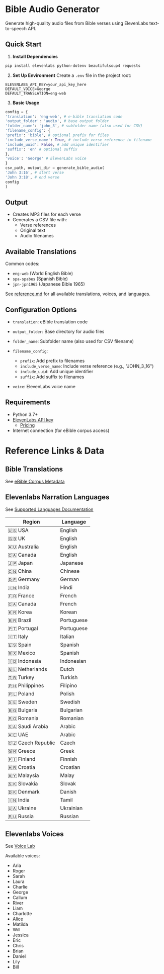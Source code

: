 # Bible Audio Generator

Generate high-quality audio files from Bible verses using ElevenLabs text-to-speech API.

## Quick Start

1. **Install Dependencies**
```bash
pip install elevenlabs python-dotenv beautifulsoup4 requests
```

2. **Set Up Environment**
Create a `.env` file in the project root:

```
ELEVENLABS_API_KEY=your_api_key_here
DEFAULT_VOICE=George
DEFAULT_TRANSLATION=eng-web
```

3. **Basic Usage**
```python
config = {
'translation': 'eng-web', # e-bible translation code
'output_folder': 'audio', # base output folder
'folder_name': 'john_3', # subfolder name (also used for CSV)
'filename_config': {
'prefix': 'bible', # optional prefix for files
'include_verse_name': True, # include verse reference in filename
'include_uuid': False, # add unique identifier
'suffix': 'en' # optional suffix
},
'voice': 'George' # ElevenLabs voice
}
csv_path, output_dir = generate_bible_audio(
'John 3:16', # start verse
'John 3:18', # end verse
config
)
```

## Output

- Creates MP3 files for each verse
- Generates a CSV file with:
  - Verse references
  - Original text
  - Audio filenames

## Available Translations

Common codes:
- `eng-web` (World English Bible)
- `spa-spabes` (Spanish Bible)
- `jpn-jpn1965` (Japanese Bible 1965)

See [reference.md](reference.md) for all available translations, voices, and languages.

## Configuration Options

- `translation`: eBible translation code
- `output_folder`: Base directory for audio files
- `folder_name`: Subfolder name (also used for CSV filename)

- `filename_config`:
  - `prefix`: Add prefix to filenames
  - `include_verse_name`: Include verse reference (e.g., "JOHN_3_16")
  - `include_uuid`: Add unique identifier
  - `suffix`: Add suffix to filenames
- `voice`: ElevenLabs voice name

## Requirements

- Python 3.7+
- [ElevenLabs API key](elevenlabs.io)
  - [Pricing](https://elevenlabs.io/pricing)
- Internet connection (for eBible corpus access)

# Reference Links & Data

## Bible Translations
See [eBible Corpus Metadata](https://github.com/BibleNLP/ebible/raw/refs/heads/main/metadata/eBible%20Corpus%20Metadata.xlsx)

## Elevenlabs Narration Languages
See [Supported Languages Documentation](https://help.elevenlabs.io/hc/en-us/articles/13313366263441-What-languages-do-you-support)

| Region | Language |
|--------|----------|
| 🇺🇸 USA | English |
| 🇬🇧 UK | English |
| 🇦🇺 Australia | English |
| 🇨🇦 Canada | English |
| 🇯🇵 Japan | Japanese |
| 🇨🇳 China | Chinese |
| 🇩🇪 Germany | German |
| 🇮🇳 India | Hindi |
| 🇫🇷 France | French |
| 🇨🇦 Canada | French |
| 🇰🇷 Korea | Korean |
| 🇧🇷 Brazil | Portuguese |
| 🇵🇹 Portugal | Portuguese |
| 🇮🇹 Italy | Italian |
| 🇪🇸 Spain | Spanish |
| 🇲🇽 Mexico | Spanish |
| 🇮🇩 Indonesia | Indonesian |
| 🇳🇱 Netherlands | Dutch |
| 🇹🇷 Turkey | Turkish |
| 🇵🇭 Philippines | Filipino |
| 🇵🇱 Poland | Polish |
| 🇸🇪 Sweden | Swedish |
| 🇧🇬 Bulgaria | Bulgarian |
| 🇷🇴 Romania | Romanian |
| 🇸🇦 Saudi Arabia | Arabic |
| 🇦🇪 UAE | Arabic |
| 🇨🇿 Czech Republic | Czech |
| 🇬🇷 Greece | Greek |
| 🇫🇮 Finland | Finnish |
| 🇭🇷 Croatia | Croatian |
| 🇲🇾 Malaysia | Malay |
| 🇸🇰 Slovakia | Slovak |
| 🇩🇰 Denmark | Danish |
| 🇮🇳 India | Tamil |
| 🇺🇦 Ukraine | Ukrainian |
| 🇷🇺 Russia | Russian |

## Elevenlabs Voices
See [Voice Lab](https://elevenlabs.io/app/voice-lab)

Available voices:
- Aria
- Roger
- Sarah
- Laura
- Charlie
- George
- Callum
- River
- Liam
- Charlotte
- Alice
- Matilda
- Will
- Jessica
- Eric
- Chris
- Brian
- Daniel
- Lily
- Bill

